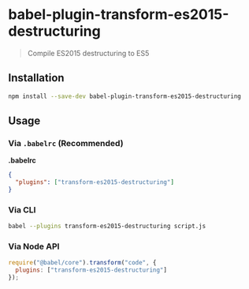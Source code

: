 # babel-plugin-transform-es2015-destructuring

> Compile ES2015 destructuring to ES5

## Installation

```sh
npm install --save-dev babel-plugin-transform-es2015-destructuring
```

## Usage

### Via `.babelrc` (Recommended)

**.babelrc**

```json
{
  "plugins": ["transform-es2015-destructuring"]
}
```

### Via CLI

```sh
babel --plugins transform-es2015-destructuring script.js
```

### Via Node API

```javascript
require("@babel/core").transform("code", {
  plugins: ["transform-es2015-destructuring"]
});
```
